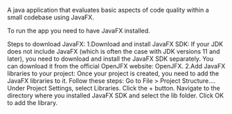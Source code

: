 A java application that evaluates basic aspects of code quality within a small codebase using JavaFX.

To run the app you need to have JavaFX installed.

Steps to download JavaFX:
1.Download and install JavaFX SDK: If your JDK does not include JavaFX (which is often the case with JDK versions 11 and later), you need to download and install the JavaFX SDK separately. You can download it from the official OpenJFX website: OpenJFX.
2.Add JavaFX libraries to your project: Once your project is created, you need to add the JavaFX libraries to it. Follow these steps:
	Go to File > Project Structure....
	Under Project Settings, select Libraries.
	Click the + button.
	Navigate to the directory where you installed JavaFX SDK and select the lib folder.
	Click OK to add the library.
